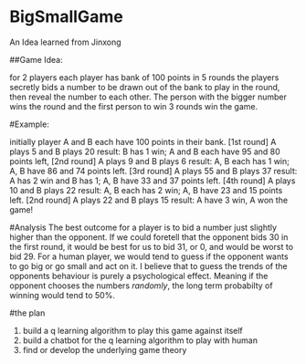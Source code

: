 # BigSmallGame
An Idea learned from Jinxong 

##Game Idea:

for 2 players
each player has bank of 100 points
in 5 rounds the players secretly bids a number to be drawn out of the bank to play in the round, then reveal the number to each other. The person with the bigger number wins the round and the first person to win 3 rounds win the game.

#Example:

initially player A and B each have 100 points in their bank.
[1st round] A plays 5 and B plays 20
result: B has 1 win; A and B each have 95 and 80 points left,
[2nd round] A plays 9 and B plays 6
result: A, B each has 1 win; A, B have 86 and 74 points left.
[3rd round] A plays 55 and B plays 37
result: A has 2 win and B has 1; A, B have 33 and 37 points left.
[4th round] A plays 10 and B plays 22
result: A, B each has 2 win; A, B have 23 and 15 points left.
[2nd round] A plays 22 and B plays 15
result: A have 3 win, A won the game!

#Analysis
The best outcome for a player is to bid a number just slightly higher than the opponent. If we could foretell that the opponent bids 30 in the first round, it would be best for us to bid 31, or 0, and would be worst to bid 29.
For a human player, we would tend to guess if the opponent wants to go big or go small and act on it.
I believe that to guess the trends of the opponents behaviour is purely a psychological effect. Meaning if the opponent chooses the numbers *randomly*, the long term probabilty of winning would tend to 50%.

#the plan
1. build a q learning algorithm to play this game against itself
2. build a chatbot for the q learning algorithm to play with human
3. find or develop the underlying game theory
